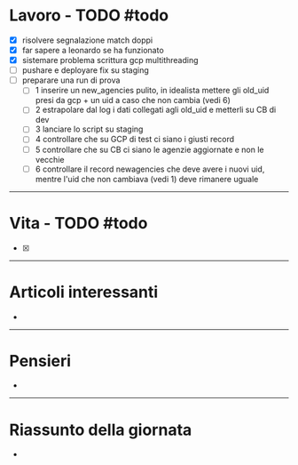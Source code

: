 # Lavoro - TODO #todo 
- [x] risolvere segnalazione match doppi
- [x] far sapere a leonardo se ha funzionato
- [x] sistemare problema scrittura gcp multithreading
- [ ] pushare e deployare fix su staging
- [ ] preparare una run di prova
    - [ ] 1 inserire un new_agencies pulito, in idealista mettere gli old_uid presi da gcp + un uid a caso che non cambia (vedi 6)
    - [ ] 2 estrapolare dal log i dati collegati agli old_uid e metterli su CB di dev
    - [ ] 3 lanciare lo script su staging
    - [ ] 4 controllare che su GCP di test ci siano i giusti record
    - [ ] 5 controllare che su CB ci siano le agenzie aggiornate e non le vecchie
    - [ ] 6 controllare il record newagencies che deve avere i nuovi uid, mentre l'uid che non cambiava (vedi 1) deve rimanere uguale

---

# Vita - TODO #todo 
- [x] 

---

# Articoli interessanti
- 

---

# Pensieri
- 

---

# Riassunto della giornata
- 